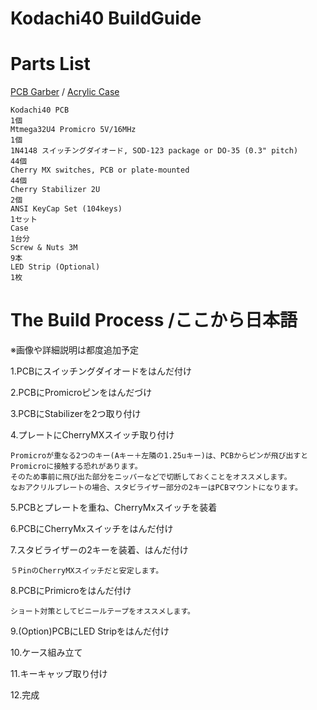 # Kodachi40 BuildGuide

# Parts List

 [PCB Garber](https://github.com/BentouyaP/Gerber/tree/master/Kodachi40) / [Acrylic Case](https://github.com/BentouyaP/KeyboardCase/tree/master/Kodachi40)  

    Kodachi40 PCB                                                               1個     
    Mtmega32U4 Promicro 5V/16MHz                                                1個
    1N4148 スイッチングダイオード, SOD-123 package or DO-35 (0.3" pitch)         44個
    Cherry MX switches, PCB or plate-mounted                                   44個
    Cherry Stabilizer 2U                                                        2個
    ANSI KeyCap Set (104keys)                                                1セット
    Case                                                                      1台分
    Screw & Nuts 3M                                                             9本
    LED Strip (Optional)                                                        1枚

# The Build Process /ここから日本語
※画像や詳細説明は都度追加予定

1.PCBにスイッチングダイオードをはんだ付け

2.PCBにPromicroピンをはんだづけ

3.PCBにStabilizerを2つ取り付け

4.プレートにCherryMXスイッチ取り付け

    Promicroが重なる2つのキー(Aキー＋左隣の1.25uキー)は、PCBからピンが飛び出すとPromicroに接触する恐れがあります。
    そのため事前に飛び出た部分をニッパーなどで切断しておくことをオススメします。
    なおアクリルプレートの場合、スタビライザー部分の2キーはPCBマウントになります。

5.PCBとプレートを重ね、CherryMxスイッチを装着

6.PCBにCherryMxスイッチをはんだ付け

7.スタビライザーの2キーを装着、はんだ付け

    ５PinのCherryMXスイッチだと安定します。

8.PCBにPrimicroをはんだ付け

    ショート対策としてビニールテープをオススメします。

9.(Option)PCBにLED Stripをはんだ付け

10.ケース組み立て

11.キーキャップ取り付け

12.完成

